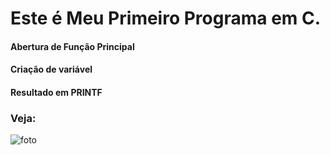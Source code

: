 # Este é Meu Primeiro Programa em C.
#### Abertura de Função Principal
#### Criação de variável 
#### Resultado em PRINTF
### Veja:
![foto](https://github.com/ZeusXaloc-Dev/myCode-one/blob/main/IMG_20210608_170722_561.jpg)

